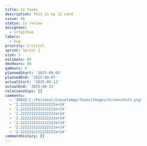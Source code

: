 ```yaml
---
title: 12 Tasks
description: This is my 12 card
issue: 46
status: In review
assignees:
  - sctgithub
labels:
  - bug
priority: Critical
sprint: Sprint 2
size: S
estimate: 88
devHours: 80
qaHours: 8
plannedStart: '2025-09-05'
plannedEnd: '2025-09-07'
actualStart: '2025-09-12'
actualEnd: '2025-09-15'
relationships: []
comments:
  - 'IMAGE:C:/Personal/ConsoleApp/Tasks/Images/Screenshot1.png'
  - '2.2222222222222222e+24'
  - '2.2222222222222222e+24'
  - '2.2222222222222222e+24'
  - '2.2222222222222222e+24'
  - '2.2222222222222222e+24'
  - '2.2222222222222222e+24'
  - '2.2222222222222222e+24'
commentHistory: []
---
```


